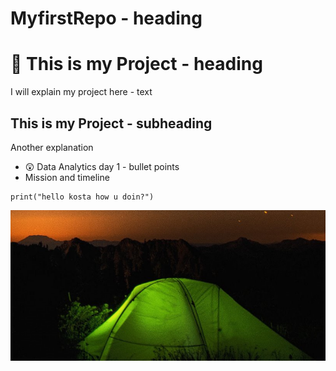 # MyfirstRepo - heading
# 🥦 This is my Project - heading
I will explain my project here - text

## This is my Project - subheading
Another explanation

* 😲 Data Analytics day 1 - bullet points
* Mission and timeline

``` three backticks initiate a code block
print("hello kosta how u doin?")
```

![Alt_text](Bild1.PNG)
